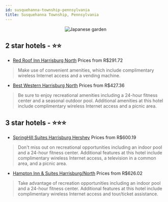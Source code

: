 ```yaml
---
id: susquehanna-township-pennsylvania
title: Susquehanna Township, Pennsylvania
---
```


<center><img src="https://i.travelapi.com/hotels/3000000/2930000/2928100/2928031/369fee7f_z.jpg" alt="Japanese garden" /></center>


##  2 star hotels - ⭐️⭐️

-    [Red Roof Inn Harrisburg North](https://us.hurb.com/hotels/susquehanna-township/red-roof-inn-harrisburg-north-JNP-JP181235?cmp=18055) Prices from R$291.72
   > Make use of convenient amenities, which include complimentary wireless Internet access and a vending machine.
-    [Best Western Harrisburg North](https://us.hurb.com/hotels/susquehanna-township/best-western-harrisburg-north-JNP-JP913939?cmp=18055) Prices from R$427.36
   > Be sure to enjoy recreational amenities including a 24-hour fitness center and a seasonal outdoor pool. Additional amenities at this hotel include complimentary wireless Internet access and a picnic area.

##  3 star hotels - ⭐️⭐️⭐️

-    [SpringHill Suites Harrisburg Hershey](https://us.hurb.com/hotels/susquehanna-township/springhill-suites-harrisburg-hershey-JNP-JP786476?cmp=18055) Prices from R$600.19
   > Don't miss out on recreational opportunities including an indoor pool and a 24-hour fitness center. Additional features at this hotel include complimentary wireless Internet access, a television in a common area, and a picnic area.
-    [Hampton Inn & Suites Harrisburg/North](https://us.hurb.com/hotels/susquehanna-township/hampton-inn-suites-harrisburg-north-JNP-JP282409?cmp=18055) Prices from R$626.02
   > Take advantage of recreation opportunities including an indoor pool and a 24-hour fitness center. Additional features at this hotel include complimentary wireless Internet access and tour/ticket assistance.
